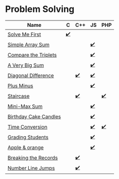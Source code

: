 # Problem Solving

| Name | C | C++ | JS | PHP |
| ----- | ----- | ----- | ----- | ----- |
| [Solve Me First](https://www.hackerrank.com/challenges/solve-me-first/problem) | [:heavy_check_mark:](solve-me-first.c) |
| [Simple Array Sum](https://www.hackerrank.com/challenges/simple-array-sum/problem) | | | [:heavy_check_mark:](simple-array-sum.js) | |
| [Compare the Triplets](https://www.hackerrank.com/challenges/compare-the-triplets/problem) | | | [:heavy_check_mark:](compare-the-triplets.js) | |
| [A Very Big Sum](https://www.hackerrank.com/challenges/a-very-big-sum/problem) | | | [:heavy_check_mark:](a-very-big-sum.js) | |
| [Diagonal Difference](https://www.hackerrank.com/challenges/diagonal-difference/problem) | | [:heavy_check_mark:](diagonal-difference.cpp) | [:heavy_check_mark:](diagonal-difference.js) | |
| [Plus Minus](https://www.hackerrank.com/challenges/plus-minus/problem) | | | [:heavy_check_mark:](plus-minus.js) | |
| [Staircase](https://www.hackerrank.com/challenges/staircase/problem) | | [:heavy_check_mark:](staircase.cpp) | | [:heavy_check_mark:](staircase.php) |
| [Mini-Max Sum](https://www.hackerrank.com/challenges/mini-max-sum/problem) | | | [:heavy_check_mark:](mini-max-sum.js) | |
| [Birthday Cake Candles](https://www.hackerrank.com/challenges/birthday-cake-candles/problem) | | | [:heavy_check_mark:](birthday-cake-candles.js) | |
| [Time Conversion](https://www.hackerrank.com/challenges/time-conversion/problem) | | | [:heavy_check_mark:](time-conversion.js) | [:heavy_check_mark:](time-conversion.php) |
| [Grading Students](https://www.hackerrank.com/challenges/grading/problem) | | | [:heavy_check_mark:](grading-students.js) | |
| [Apple & orange](https://www.hackerrank.com/challenges/apple-and-orange/problem) | | | [:heavy_check_mark:](apple-and-orange.js) | |
| [Breaking the Records](https://www.hackerrank.com/challenges/breaking-best-and-worst-records/problem) | | [:heavy_check_mark:](breaking-the-records.cpp) | | |
| [Number Line Jumps](https://www.hackerrank.com/challenges/kangaroo/problem) | | [:heavy_check_mark:](number-line-jumps.cpp) | | |
